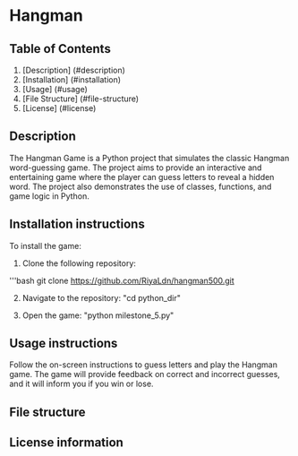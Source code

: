 # Hangman
## Table of Contents
1. [Description] (#description)
2. [Installation] (#installation)
3. [Usage] (#usage)
4. [File Structure] (#file-structure)
5. [License] (#license)

## Description
The Hangman Game is a Python project that simulates the classic Hangman word-guessing game. The project aims to provide an interactive and entertaining game where the player can guess letters to reveal a hidden word. The project also demonstrates the use of classes, functions, and game logic in Python.

## Installation instructions 
To install the game:

1. Clone the following repository: 

'''bash 
git clone https://github.com/RiyaLdn/hangman500.git

2. Navigate to the repository: "cd python_dir"

3. Open the game: "python milestone_5.py"

## Usage instructions 
Follow the on-screen instructions to guess letters and play the Hangman game. The game will provide feedback on correct and incorrect guesses, and it will inform you if you win or lose.

## File structure

## License information
